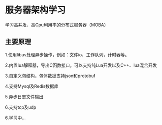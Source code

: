 # 服务器架构学习

学习高并发、高Cpu利用率的分布式服务器（MOBA）


## 主要原理

1.使用libuv处理异步操作，例如：文件io，工作队列，计时器等。

2.内置lua解释器，导出C函数接口。可以支持纯Lua开发以及C++、lua混合开发

3.自定义包结构，包体数据支持json和protobuf

4.支持Mysql及Redis数据库

5.异步日志文件输出

6.支持tcp及udp

6.学习中...
